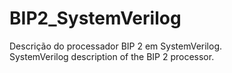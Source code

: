 # BIP2_SystemVerilog
Descrição do processador BIP 2 em SystemVerilog.                
SystemVerilog description of the BIP 2 processor.
